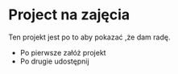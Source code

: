 # Project na zajęcia
Ten projekt jest po to aby pokazać ,że dam radę.
* Po pierwsze załóż projekt
* Po drugie udostępnij


